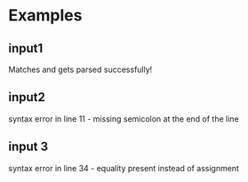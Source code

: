 # Examples

## input1

Matches and gets parsed successfully!

## input2

syntax error in line 11 - missing semicolon at the end of the line

## input 3

syntax error in line 34 - equality present instead of assignment
